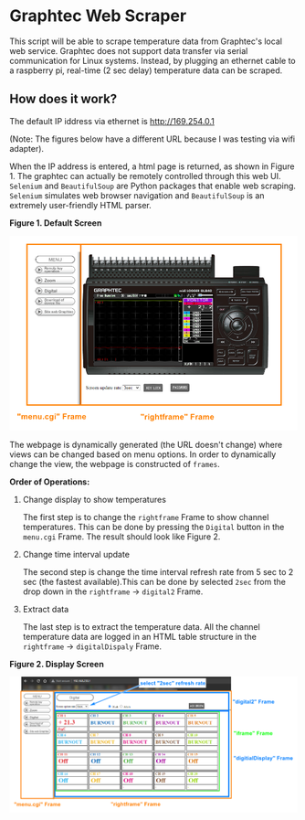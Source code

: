 # Graphtec Web Scraper

This script will be able to scrape temperature data from Graphtec's local web service. Graphtec does not support data transfer via serial communication for Linux systems. Instead, by plugging an ethernet cable to a raspberry pi, real-time (2 sec delay) temperature data can be scraped.

## How does it work?

The default IP iddress via ethernet is http://169.254.0.1

(Note: The figures below have a different URL because I was testing via wifi adapter).

When the IP address is entered, a html page is returned, as shown in Figure 1. The graphtec can actually be remotely controlled through this web UI. `Selenium` and `BeautifulSoup` are Python packages that enable web scraping. `Selenium` simulates web browser navigation and `BeautifulSoup` is an extremely user-friendly HTML parser.

**Figure 1. Default Screen**

![Figure 1](img/mainScreen.png)

The webpage is dynamically generated (the URL doesn't change) where views can be changed based on menu options. In order to dynamically change the view, the webpage is constructed of `frames`.

**Order of Operations:**

1. Change display to show temperatures

   The first step is to change the `rightframe` Frame to show channel temperatures. This can be done by pressing the `Digital` button in the `menu.cgi` Frame. The result should look like Figure 2.

2. Change time interval update

   The second step is change the time interval refresh rate from 5 sec to 2 sec (the fastest available).This can be done by selected `2sec` from the drop down in the `rightframe` -> `digital2` Frame.

3. Extract data

   The last step is to extract the temperature data. All the channel temperature data are logged in an HTML table structure in the `rightframe` -> `digitalDispaly` Frame.

**Figure 2. Display Screen**

![Figure 2](img/displayScreen.png)

